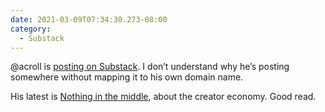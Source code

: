 ```yaml
---
date: 2021-03-09T07:34:30.273-08:00
category:
  - Substack
---
```

@acroll is [posting on Substack](https://acroll.substack.com/). I don’t understand why he’s posting somewhere without mapping it to his own domain name. 

His latest is [Nothing in the middle](https://acroll.substack.com/p/nothing-in-the-middle), about the creator economy. Good read. 

